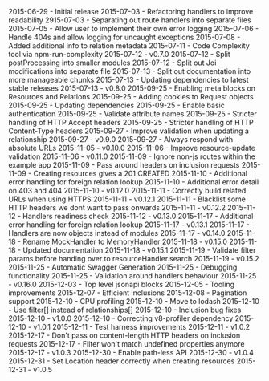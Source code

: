 2015-06-29 - Initial release
2015-07-03 - Refactoring handlers to improve readability
2915-07-03 - Separating out route handlers into separate files
2015-07-05 - Allow user to implement their own error logging
2015-07-06 - Handle 404s and allow logging for uncaught exceptions
2015-07-08 - Added additional info to relation metadata
2015-07-11 - Code Complexity tool via npm-run-complexity
2015-07-12 - v0.7.0
2015-07-12 - Split postProcessing into smaller modules
2015-07-12 - Split out Joi modifications into separate file
2015-07-13 - Split out documentation into more manageable chunks
2015-07-13 - Updating dependencies to latest stable releases
2015-07-13 - v0.8.0
2015-09-25 - Enabling meta blocks on Resources and Relations
2015-09-25 - Adding cookies to Request objects
2015-09-25 - Updating dependencies
2015-09-25 - Enable basic authentication
2015-09-25 - Validate attribute names
2015-09-25 - Stricter handling of HTTP Accept headers
2015-09-25 - Stricter handling of HTTP Content-Type headers
2015-09-27 - Improve validation when updating a relationship
2015-09-27 - v0.9.0
2015-09-27 - Always respond with absolute URLs
2015-11-05 - v0.10.0
2015-11-06 - Improve resource-update validation
2015-11-06 - v0.11.0
2015-11-09 - Ignore non-js routes within the example app
2015-11-09 - Pass around headers on inclusion requests
2015-11-09 - Creating resources gives a 201 CREATED
2015-11-10 - Additional error handling for foreign relation lookup
2015-11-10 - Additional error detail on 403 and 404
2015-11-10 - v0.12.0
2015-11-11 - Correctly build related URLs when using HTTPS
2015-11-11 - v0.12.1
2015-11-11 - Blacklist some HTTP headers we dont want to pass onwards
2015-11-11 - v0.12.2
2015-11-12 - Handlers readiness check
2015-11-12 - v0.13.0
2015-11-17 - Additional error handling for foreign relation lookup
2015-11-17 - v0.13.1
2015-11-17 - Handlers are now objects instead of modules
2015-11-17 - v0.14.0
2015-11-18 - Rename MockHandler to MemoryHandler
2015-11-18 - v0.15.0
2015-11-18 - Updated documentation
2015-11-18 - v0.15.1
2015-11-19 - Validate filter params before handing over to resourceHandler.search
2015-11-19 - v0.15.2
2015-11-25 - Automatic Swagger Generation
2015-11-25 - Debugging functionality
2015-11-25 - Validation around handlers behaviour
2015-11-25 - v0.16.0
2015-12-03 - Top level jsonapi blocks
2015-12-05 - Tooling improvements
2015-12-07 - Efficient inclusions
2015-12-08 - Pagination support
2015-12-10 - CPU profiling
2015-12-10 - Move to lodash
2015-12-10 - Use filter[] instead of relationships[]
2015-12-10 - Inclusion bug fixes
2015-12-10 - v1.0.0
2015-12-10 - Correcting v8-profiler dependency
2015-12-10 - v1.0.1
2015-12-11 - Test harness improvements
2015-12-11 - v1.0.2
2015-12-17 - Don't pass on content-length HTTP headers on inclusion requests
2015-12-17 - Filter won't match undefined properties anymore
2015-12-17 - v1.0.3
2015-12-30 - Enable path-less API
2015-12-30 - v1.0.4
2015-12-31 - Set Location header correctly when creating resources
2015-12-31 - v1.0.5
